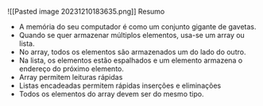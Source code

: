 ![[Pasted image 20231210183635.png]]
Resumo
- A memória do seu computador é como um conjunto gigante de gavetas.
- Quando se quer armazenar múltiplos elementos, usa-se um array ou lista.
- No array, todos os elementos são armazenados um do lado do outro.
- Na lista, os elementos estão espalhados e um elemento armazena o endereço do próximo elemento.
- Array permitem leituras rápidas
- Listas encadeadas permitem rápidas inserções e eliminações
- Todos os elementos do array devem ser do mesmo tipo.